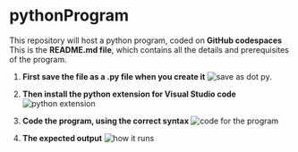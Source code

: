 # pythonProgram
This repository will host a python program, coded on **GitHub codespaces**
This is the **README.md file**, which contains all the details and prerequisites of the program.

1. **First save the file as a .py file when you create it**
![save as dot py](https://github.com/user-attachments/assets/e3d27495-5aeb-45ad-89ca-fa60c8bd66b6).

2. **Then install the python extension for Visual Studio code**
![python extension](https://github.com/user-attachments/assets/f780a94f-282e-48f4-97db-060d6a4db590)

3. **Code the program, using the correct syntax**
![code for the program](https://github.com/user-attachments/assets/2037080a-a893-4dca-92ca-745eb7e090ae)

4. **The expected output**
![how it runs](https://github.com/user-attachments/assets/4cf6c667-1e17-45cd-9150-d2c80bb42623)
